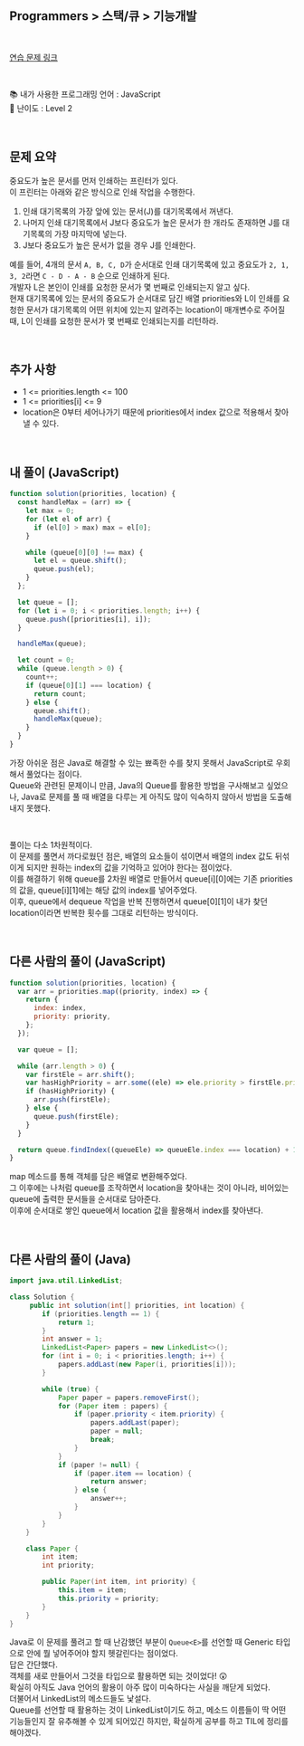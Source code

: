 ## **Programmers > 스택/큐 > 기능개발**

</br>

[연습 문제 링크](https://programmers.co.kr/learn/courses/30/lessons/42587)

</br>

📚 내가 사용한 프로그래밍 언어 : JavaScript  
🎢 난이도 : Level 2

</br>

## 문제 요약

중요도가 높은 문서를 먼저 인쇄하는 프린터가 있다.  
이 프린터는 아래와 같은 방식으로 인쇄 작업을 수행한다.

1. 인쇄 대기목록의 가장 앞에 있는 문서(J)를 대기목록에서 꺼낸다.
2. 나머지 인쇄 대기목록에서 J보다 중요도가 높은 문서가 한 개라도 존재하면 J를 대기목록의 가장 마지막에 넣는다.
3. J보다 중요도가 높은 문서가 없을 경우 J를 인쇄한다.

예를 들어, 4개의 문서 `A, B, C, D`가 순서대로 인쇄 대기목록에 있고 중요도가 `2, 1, 3, 2`라면 `C - D - A - B` 순으로 인쇄하게 된다.  
개발자 L은 본인이 인쇄를 요청한 문서가 몇 번째로 인쇄되는지 알고 싶다.  
현재 대기목록에 있는 문서의 중요도가 순서대로 담긴 배열 priorities와 L이 인쇄를 요청한 문서가 대기목록의 어떤 위치에 있는지 알려주는 location이 매개변수로 주어질 때, L이 인쇄를 요청한 문서가 몇 번째로 인쇄되는지를 리턴하라.

</br>

## 추가 사항

- 1 <= priorities.length <= 100
- 1 <= priorities[i] <= 9
- location은 0부터 세어나가기 때문에 priorities에서 index 값으로 적용해서 찾아낼 수 있다.

</br>

## 내 풀이 (JavaScript)

```javascript
function solution(priorities, location) {
  const handleMax = (arr) => {
    let max = 0;
    for (let el of arr) {
      if (el[0] > max) max = el[0];
    }

    while (queue[0][0] !== max) {
      let el = queue.shift();
      queue.push(el);
    }
  };

  let queue = [];
  for (let i = 0; i < priorities.length; i++) {
    queue.push([priorities[i], i]);
  }

  handleMax(queue);

  let count = 0;
  while (queue.length > 0) {
    count++;
    if (queue[0][1] === location) {
      return count;
    } else {
      queue.shift();
      handleMax(queue);
    }
  }
}
```

가장 아쉬운 점은 Java로 해결할 수 있는 뾰족한 수를 찾지 못해서 JavaScript로 우회해서 풀었다는 점이다.  
Queue와 관련된 문제이니 만큼, Java의 Queue를 활용한 방법을 구사해보고 싶었으나, Java로 문제를 풀 때 배열을 다루는 게 아직도 많이 익숙하지 않아서 방법을 도출해내지 못했다.

</br>

풀이는 다소 1차원적이다.  
이 문제를 풀면서 까다로웠던 점은, 배열의 요소들이 섞이면서 배열의 index 값도 뒤섞이게 되지만 원하는 index의 값을 기억하고 있어야 한다는 점이었다.  
이를 해결하기 위해 queue를 2차원 배열로 만들어서 queue[i][0]에는 기존 priorities의 값을, queue[i][1]에는 해당 값의 index를 넣어주었다.  
이후, queue에서 dequeue 작업을 반복 진행하면서 queue[0][1]이 내가 찾던 location이라면 반복한 횟수를 그대로 리턴하는 방식이다.

</br>

## 다른 사람의 풀이 (JavaScript)

```javascript
function solution(priorities, location) {
  var arr = priorities.map((priority, index) => {
    return {
      index: index,
      priority: priority,
    };
  });

  var queue = [];

  while (arr.length > 0) {
    var firstEle = arr.shift();
    var hasHighPriority = arr.some((ele) => ele.priority > firstEle.priority);
    if (hasHighPriority) {
      arr.push(firstEle);
    } else {
      queue.push(firstEle);
    }
  }

  return queue.findIndex((queueEle) => queueEle.index === location) + 1;
}
```

map 메소드를 통해 객체를 담은 배열로 변환해주었다.  
그 이후에는 나처럼 queue를 조작하면서 location을 찾아내는 것이 아니라, 비어있는 queue에 출력한 문서들을 순서대로 담아준다.  
이후에 순서대로 쌓인 queue에서 location 값을 활용해서 index를 찾아낸다.

</br>

## 다른 사람의 풀이 (Java)

```java
import java.util.LinkedList;

class Solution {
     public int solution(int[] priorities, int location) {
        if (priorities.length == 1) {
            return 1;
        }
        int answer = 1;
        LinkedList<Paper> papers = new LinkedList<>();
        for (int i = 0; i < priorities.length; i++) {
            papers.addLast(new Paper(i, priorities[i]));
        }

        while (true) {
            Paper paper = papers.removeFirst();
            for (Paper item : papers) {
                if (paper.priority < item.priority) {
                    papers.addLast(paper);
                    paper = null;
                    break;
                }
            }
            if (paper != null) {
                if (paper.item == location) {
                    return answer;
                } else {
                    answer++;
                }
            }
        }
    }

    class Paper {
        int item;
        int priority;

        public Paper(int item, int priority) {
            this.item = item;
            this.priority = priority;
        }
    }
}
```

Java로 이 문제를 풀려고 할 때 난감했던 부분이 `Queue<E>`를 선언할 때 Generic 타입으로 안에 뭘 넣어주어야 할지 헷갈린다는 점이었다.  
답은 간단했다.  
객체를 새로 만들어서 그것을 타입으로 활용하면 되는 것이었다! 😲  
확실히 아직도 Java 언어의 활용이 아주 많이 미숙하다는 사실을 깨닫게 되었다.  
더불어서 LinkedList의 메소드들도 낯설다.  
Queue를 선언할 때 활용하는 것이 LinkedList이기도 하고, 메소드 이름들이 딱 어떤 기능들인지 잘 유추해볼 수 있게 되어있긴 하지만, 확실하게 공부를 하고 TIL에 정리를 해야겠다.

